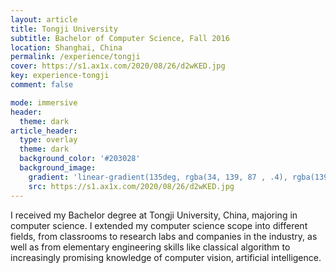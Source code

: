 ```yaml
---
layout: article
title: Tongji University
subtitle: Bachelor of Computer Science, Fall 2016
location: Shanghai, China
permalink: /experience/tongji
cover: https://s1.ax1x.com/2020/08/26/d2wKED.jpg
key: experience-tongji
comment: false

mode: immersive
header:
  theme: dark
article_header:
  type: overlay
  theme: dark
  background_color: '#203028'
  background_image:
    gradient: 'linear-gradient(135deg, rgba(34, 139, 87 , .4), rgba(139, 34, 139, .4))'
    src: https://s1.ax1x.com/2020/08/26/d2wKED.jpg
---
```


I received my Bachelor degree at Tongji University, China, majoring in computer science. I extended my computer science scope into different fields, from classrooms to research labs and companies in the industry, as well as from elementary engineering skills like classical algorithm to increasingly promising knowledge of computer vision, artificial intelligence. 

<!--more-->
